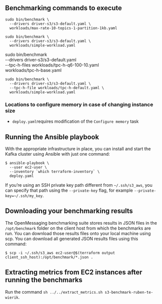 ## Benchmarking commands to execute

```
sudo bin/benchmark \
  --drivers driver-s3/s3-default.yaml \
  workloads/max-rate-10-topics-1-partition-1kb.yaml
```

```
sudo bin/benchmark \
  --drivers driver-s3/s3-default.yaml \
  workloads/simple-workload.yaml
```

sudo bin/benchmark \
--drivers driver-s3/s3-default.yaml \
--tpc-h-files workloads/tpc-h-q6-100-10.yaml \
workloads/tpc-h-base.yaml

```
sudo bin/benchmark \
  --drivers driver-s3/s3-default.yaml \
  --tpc-h-file workloads/tpc-h-default.yaml \
  workloads/simple-workload.yaml
```

### Locations to configure memory in case of changing instance size

* `deploy.yaml`requires modification of the `Configure memory` task

## Running the Ansible playbook

With the appropriate infrastructure in place, you can install and start the Kafka cluster using Ansible with just one command:

```
$ ansible-playbook \
  --user ec2-user \
  --inventory `which terraform-inventory` \
  deploy.yaml
```

If you’re using an SSH private key path different from `~/.ssh/s3_aws`, you can specify that path using the `--private-key` flag, for example `--private-key=~/.ssh/my_key`.

## Downloading your benchmarking results

The OpenMessaging benchmarking suite stores results in JSON files in the `/opt/benchmark` folder on the client host from which the benchmarks are run. You can download those results files onto your local machine using scp. You can download all generated JSON results files using this command:

```
$ scp -i ~/.ssh/s3_aws ec2-user@$(terraform output client_ssh_host):/opt/benchmark/*.json .
```

## Extracting metrics from EC2 instances after running the benchmarks

Run the command `sh ../../extract_metrics.sh s3-benchmark-ruben-te-wierik`.
